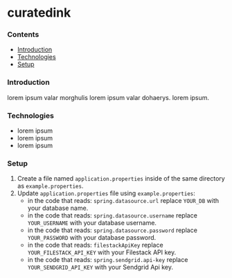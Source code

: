 # curatedink

### Contents
- [Introduction](#introduction)
- [Technologies](#technologies)
- [Setup](#setup)

### Introduction
lorem ipsum valar morghulis lorem ipsum valar dohaerys.
lorem ipsum.


### Technologies
- lorem ipsum
- lorem ipsum
- lorem ipsum

### Setup
1. Create a file named ```application.properties``` inside of the same directory as ```example.properties```.
2. Update ```application.properties``` file using ```example.properties```:
    - in the code that reads: ```spring.datasource.url``` replace ```YOUR_DB``` with your database name.
    - in the code that reads: ```spring.datasource.username``` replace ```YOUR_USERNAME``` with your database username.
    - in the code that reads: ```spring.datasource.password``` replace ```YOUR_PASSWORD``` with your database password.
    - in the code that reads: ```filestackApiKey``` replace ```YOUR_FILESTACK_API_KEY``` with your Filestack API key.
    - in the code that reads: ```spring.sendgrid.api-key``` replace ```YOUR_SENDGRID_API_KEY``` with your Sendgrid Api key.
